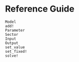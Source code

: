 # Reference Guide

```@docs
Model
add!
Parameter
Sector
Input
Output
set_value
set_fixed!
solve!
```
